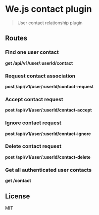 # We.js contact plugin

> User contact relationship plugin

## Routes

### Find one user contact

**get /api/v1/user/:userId/contact**

### Request contact association

**post /api/v1/user/:userId/contact-request**

### Accept contact request

**post /api/v1/user/:userId/contact-accept**

### Ignore contact request

**post /api/v1/user/:userId/contact-ignore**

### Delete contact request

**post /api/v1/user/:userId/contact-delete**

### Get all authenticated user contacts

**get /contact**


## License

MIT